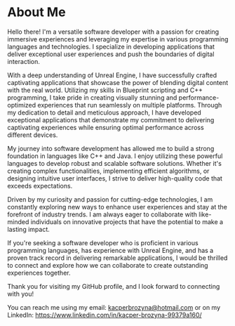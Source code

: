 # About Me
Hello there! I'm a versatile software developer with a passion for creating immersive experiences and leveraging my expertise in various programming languages and technologies. I specialize in developing applications that deliver exceptional user experiences and push the boundaries of digital interaction.

With a deep understanding of Unreal Engine, I have successfully crafted captivating applications that showcase the power of blending digital content with the real world. Utilizing my skills in Blueprint scripting and C++ programming, I take pride in creating visually stunning and performance-optimized experiences that run seamlessly on multiple platforms. Through my dedication to detail and meticulous approach, I have developed exceptional applications that demonstrate my commitment to delivering captivating experiences while ensuring optimal performance across different devices.

My journey into software development has allowed me to build a strong foundation in languages like C++ and Java. I enjoy utilizing these powerful languages to develop robust and scalable software solutions. Whether it's creating complex functionalities, implementing efficient algorithms, or designing intuitive user interfaces, I strive to deliver high-quality code that exceeds expectations.

Driven by my curiosity and passion for cutting-edge technologies, I am constantly exploring new ways to enhance user experiences and stay at the forefront of industry trends. I am always eager to collaborate with like-minded individuals on innovative projects that have the potential to make a lasting impact.

If you're seeking a software developer who is proficient in various programming languages, has experience with Unreal Engine, and has a proven track record in delivering remarkable applications, I would be thrilled to connect and explore how we can collaborate to create outstanding experiences together.

Thank you for visiting my GitHub profile, and I look forward to connecting with you!

You can reach me using my email: kacperbrozyna@hotmail.com or on my LinkedIn: https://www.linkedin.com/in/kacper-brozyna-99379a160/ 
